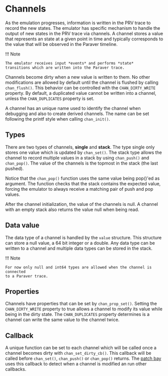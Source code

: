 # Channels

As the emulation progresses, information is written in the PRV trace to record
the new states. The emulator has specific mechanism to handle the output of new
states in the PRV trace via channels. A channel stores a value that represents
an state at a given point in time and typically corresponds to the value that
will be observed in the Paraver timeline.

!!! Note

	The emulator receives input *events* and performs *state*
	transitions which are written into the Paraver trace.

Channels become dirty when a new value is written to them. No other
modifications are allowed by default until the channel is flushed by calling
`chan_flush()`. This behavior can be controlled with the `CHAN_DIRTY_WRITE`
property. By default, a duplicated value cannot be written into a channel,
unless the `CHAN_DUPLICATES` property is set.

A channel has an unique name used to identify the channel when debugging and
also to create derived channels. The name can be set following the printf style
when calling `chan_init()`.

## Types

There are two types of channels, **single** and **stack**. The type single only
stores one value which is updated by `chan_set()`. The stack type allows the
channel to record multiple values in a stack by using `chan_push()` and
`chan_pop()`. The value of the channels is the topmost in the stack (the last
pushed).

Notice that the `chan_pop()` function uses the same value being pop()'ed as
argument. The function checks that the stack contains the expected value,
forcing the emulator to always receive a matching pair of push and pop values.

After the channel initialization, the value of the channels is null. A channel
with an empty stack also returns the value null when being read.

## Data value

The data type of a channel is handled by the `value` structure. This structure
can store a null value, a 64 bit integer or a double. Any data type can be
written to a channel and multiple data types can be stored in the stack.

!!! Note

    For now only null and int64 types are allowed when the channel is connected
    to a Paraver trace.

## Properties

Channels have properties that can be set by `chan_prop_set()`. Setting the
`CHAN_DIRTY_WRITE` property to true allows a channel to modify its value while
being in the dirty state. The `CHAN_DUPLICATES` property determines is a channel
can write the same value to the channel twice.

## Callback

A unique function can be set to each channel which will be called once a channel
becomes dirty with `chan_set_dirty_cb()`. This callback will be called before
`chan_set()`, `chan_push()` or `chan_pop()` returns. The [patch
bay](../patchbay) uses this callback to detect when a channel is modified an run
other callbacks.
